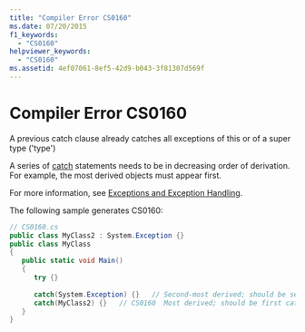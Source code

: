 ```yaml
---
title: "Compiler Error CS0160"
ms.date: 07/20/2015
f1_keywords: 
  - "CS0160"
helpviewer_keywords: 
  - "CS0160"
ms.assetid: 4ef07061-8ef5-42d9-b043-3f81307d569f
---
```

# Compiler Error CS0160
A previous catch clause already catches all exceptions of this or of a super type ('type')  
  
A series of [catch](../language-reference/keywords/try-catch.md) statements needs to be in decreasing order of derivation. For example, the most derived objects must appear first.
  
 For more information, see [Exceptions and Exception Handling](../programming-guide/exceptions/index.md).  
  
 The following sample generates CS0160:  
  
```csharp  
// CS0160.cs  
public class MyClass2 : System.Exception {}  
public class MyClass  
{  
   public static void Main()  
   {  
      try {}  
  
      catch(System.Exception) {}   // Second-most derived; should be second catch  
      catch(MyClass2) {}   // CS0160  Most derived; should be first catch  
   }  
}  
```
